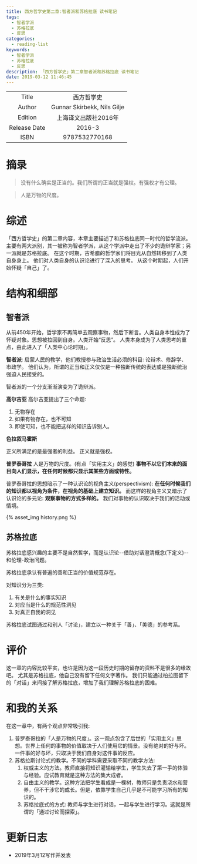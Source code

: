 ```yaml
---
title: 西方哲学史第二章:智者派和苏格拉底 读书笔记
tags:
  - 智者学派
  - 苏格拉底
  - 反思
categories:
  - reading-list
keywords:
  - 智者学派
  - 苏格拉底
  - 反思
description: 「西方哲学史」第二章智者派和苏格拉底 读书笔记
date: 2019-03-12 11:46:45
---
```



|  |  |
|:-------------:|:--:|
|Title          | 西方哲学史  |
|Author        | Gunnar Skirbekk, Nils Gilje |
|Edition       | 上海译文出版社2016年 |
|Release Date  | 2016-3 |
|ISBN          | 9787532770168 |


# 摘录

> 没有什么确实是正当的。我们所谓的正当就是强权。有强权才有公理。

> 人是万物的尺度。

# 综述

「西方哲学史」的第二章内容，本章主要描述了和苏格拉底同一时代的哲学流派。
主要有两大派别，其一被称为智者学派，从这个学派中走出了不少的诡辩学家；另一派就是苏格拉底。
在这个时期，古希腊的哲学家们将目光从自然转移到了人类自身身上。
他们对人类自身的认识论进行了深入的思考。
从这个时期起，人们开始怀疑「自己」了。

# 结构和细部

## 智者派

从前450年开始，哲学家不再简单去观察事物，然后下断言。人类自身本性成为了怀疑对象。思想被拉回到自身。人类开始“反思”。
人类本身成为了人类思考的重点，由此进入了「人类中心论时期」。

**智者派**: 启蒙人民的教学，他们教授参与政治生活必须的科目: 论辩术、修辞学、市政学。
他们认为，所谓的正当和正义仅仅是一种独断传统的表达或是独断统治强迫人民接受的。

智者派的一个分支渐渐演变为了诡辩派。

**高尔吉亚**
高尔吉亚提出了三个命题:
1. 无物存在
2. 如果有物存在，也不可知
3. 即使可知，也不能把这样的知识告诉别人。


**色拉叙马霍斯**

正义所满足的是最强者的利益。
正义就是强权。

**普罗泰哥拉**
人是万物的尺度。(有点「实用主义」的感觉)
**事物不以它们本来的面目向人们显示，在任何时候都只显示其某些方面或特性。**

普罗泰哥拉的思想暗示了一种认识论的视角主义(perspectivism): **在任何时候我们的知识都以视角为条件，在视角的基础上建立知识。**
而这样的视角主义又暗示了认识论的多元论: **观察事物的方式多样的。**
我们对事物的认识取决于我们的活动或情境。

{% asset_img history.png %}


## 苏格拉底

苏格拉底感兴趣的主要不是自然哲学，而是认识论--借助对话澄清概念(下定义)--和伦理-政治问题。

苏格拉底承认有普遍的善和正当的价值规范存在。

对知识分为三类:
1. 有关是什么的事实知识
2. 对应当是什么的规范性洞见
3. 对真正自我的洞见

苏格拉底试图通过和别人「讨论」，建立以一种关于「善」、「美德」的参考系。

#  评价

这一章的内容比较平实，也许是因为这一段历史时期的留存的资料不是很多的缘故吧。
尤其是苏格拉底，他自己没有留下任何文字著作。
我们只能通过柏拉图留下的「对话」来间接了解苏格拉底，增加了我们理解苏格拉底的困难。

# 和我的关系

在这一章中，有两个观点非常吸引我:
1. 普罗泰哥拉的「人是万物的尺度」。这一观点包含了后世的「实用主义」思想。世界上任何的事物的价值取决于人们使用它的情景。没有绝对的好与坏。一件事的好与坏，只取决于我们自身对这件事的反应。
2. 苏格拉斯讨论式的教学。不同的学科需要采取不同的教学方法:
    1. 权威主义的方法。教师直接将知识灌输给学生，学生失去了第一手的体验与经验。应试教育就是这种方法的集大成者。
    2. 自由主义的教学。这种方法把学生看成是一棵树，教师只是负责浇水和营养，但不干涉它的成长。但是，依靠学生自己几乎是不可能学习所有的知识的。
    3. 苏格拉底式的方式: 教师与学生进行对话，一起与学生进行学习。这就是所谓的「通过讨论而探索」。


# 更新日志

- 2019年3月12写作并发表
